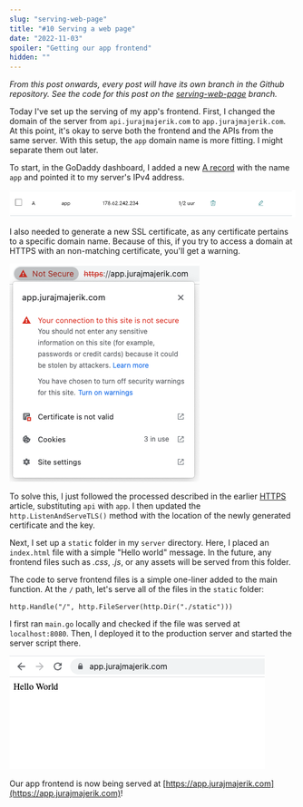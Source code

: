 ```yaml
---
slug: "serving-web-page"
title: "#10 Serving a web page"
date: "2022-11-03"
spoiler: "Getting our app frontend"
hidden: ""
---
```

*From this post onwards, every post will have its own branch in the Github repository. See the code for this post on the [serving-web-page](https://github.com/jurajmajerik/server/tree/serving-web-page) branch.*

Today I've set up the serving of my app's frontend. First, I changed the domain of the server from ```api.jurajmajerik.com``` to ```app.jurajmajerik.com```. At this point, it's okay to serve both the frontend and the APIs from the same server. With this setup, the ```app``` domain name is more fitting. I might separate them out later.

To start, in the GoDaddy dashboard, I added a new [A record](https://support.dnsimple.com/articles/differences-between-a-cname-alias-url/) with the name ```app``` and pointed it to my server's IPv4 address.

![Godaddy DNS setup](./img-1.png)

I also needed to generate a new SSL certificate, as any certificate pertains to a specific domain name. Because of this, if you try to access a domain at HTTPS with an non-matching certificate, you'll get a warning.

![HTTPS failure](./img-2.png)

To solve this, I just followed the processed described in the earlier [HTTPS](https://jurajmajerik.com/blog/using-https) article, substituting ```api``` with ```app```. I then updated the ```http.ListenAndServeTLS()``` method with the location of the newly generated certificate and the key.

Next, I set up a ```static``` folder in my ```server``` directory. Here, I placed an ```index.html``` file with a simple "Hello world" message. In the future, any frontend files such as *.css*, *.js*, or any assets will be served from this folder.

The code to serve frontend files is a simple one-liner added to the main function. At the ```/``` path, let's serve all of the files in the ```static``` folder:

```
http.Handle("/", http.FileServer(http.Dir("./static")))
```

I first ran ```main.go``` locally and checked if the file was served at ```localhost:8080```. Then, I deployed it to the production server and started the server script there.

![Serving web page](./img-3.png)

Our app frontend is now being served at [https://app.jurajmajerik.com](https://app.jurajmajerik.com)!
